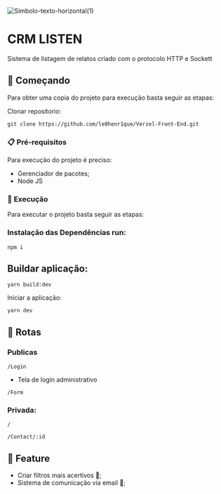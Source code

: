 ![Símbolo-texto-horizontal(1)](https://user-images.githubusercontent.com/68018921/199128538-76654f75-afe5-4906-a9c4-f47a7fa48bd5.png)
# CRM LISTEN


Sistema de listagem de relatos criado com o protocolo HTTP e Sockett

## 🚀 Começando

Para obter uma copia do projeto para execução basta seguir as etapas:

Clonar repositorio:

```
git clone https://github.com/le0henr1que/Verzel-Front-End.git
```


### 📋 Pré-requisitos

Para execução do projeto é preciso:

* Gerenciador de pacotes;
* Node JS


### 🔧 Execução

Para executar o projeto basta seguir as etapas:



### Instalação das Dependências run:

```
npm i
```



## Buildar aplicação:
```
yarn build:dev
```

Iniciar a aplicação:

```
yarn dev
```

## 🏁 Rotas

### Publicas 

```
/Login
```

* Tela de login administrativo

```
/Form
```

### Privada:

```
/
```


```
/Contact/:id
```

## 🎁 Feature

* Criar filtros mais acertivos 📢;
* Sistema de comunicação via email 📢;





